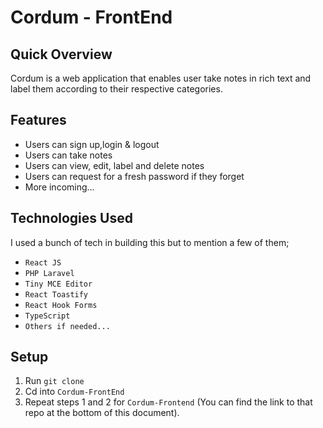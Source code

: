 # Cordum - FrontEnd

## Quick Overview
 Cordum is a web application that enables user take notes in rich text and label them according to their respective categories.


## Features
- Users can sign up,login & logout
- Users can take notes
- Users can view, edit, label and delete notes
- Users can request for a fresh password if they forget
- More incoming...

## Technologies Used
 I used a bunch of tech in building this but to mention a few of them;

- `React JS`
- `PHP Laravel`
- `Tiny MCE Editor`
- `React Toastify`
- `React Hook Forms`
- `TypeScript`
-  `Others if needed...`
 
## Setup
1.  Run `git clone`
2. Cd into `Cordum-FrontEnd`
3. Repeat steps 1 and 2 for `Cordum-Frontend` (You can find the link to that repo at the bottom of this document).